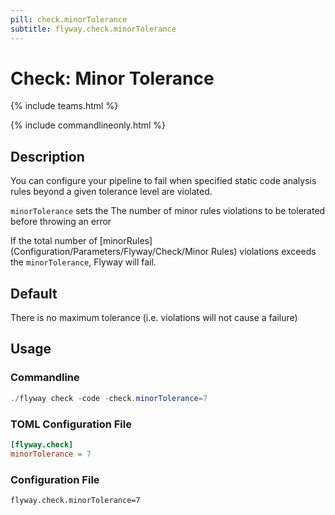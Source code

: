 ```yaml
---
pill: check.minorTolerance
subtitle: flyway.check.minorTolerance
---
```

# Check: Minor Tolerance

{% include teams.html %}

{% include commandlineonly.html %}

## Description
You can configure your pipeline to fail when specified static code analysis rules beyond a given tolerance level are violated.

`minorTolerance` sets the The number of minor rules violations to be tolerated before throwing an error

If the total number of [minorRules](Configuration/Parameters/Flyway/Check/Minor Rules) violations exceeds the `minorTolerance`, Flyway will fail.

## Default

There is no maximum tolerance (i.e. violations will not cause a failure)

## Usage

### Commandline
```powershell
./flyway check -code -check.minorTolerance=7
```

### TOML Configuration File
```toml
[flyway.check]
minorTolerance = 7
```

### Configuration File
```properties
flyway.check.minorTolerance=7
```
